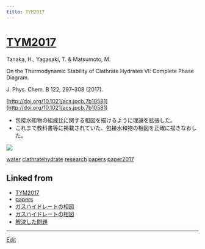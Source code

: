 ```yaml
---
title: TYM2017
---
```

# [TYM2017](/TYM2017)

Tanaka, H., Yagasaki, T. & Matsumoto, M.

On the Thermodynamic Stability of Clathrate Hydrates VI: Complete Phase Diagram.

J. Phys. Chem. B 122, 297–308 (2017).

[http://doi.org/10.1021/acs.jpcb.7b10581](http://doi.org/10.1021/acs.jpcb.7b10581)


* 包接水和物の組成比に関する相図を描けるように理論を拡張した。
* これまで教科書等に掲載されていた、包接水和物の相図を正確に描きなおした。

![](https://i.gyazo.com/62cc846288856a64420bf52a4e88ef02.png)



[water](/water) [clathratehydrate](/clathratehydrate) [research](/research) [papers](/papers) [paper2017](/paper2017)





## Linked from

* [TYM2017](/TYM2017)
* [papers](/papers)
* [ガスハイドレートの相図](/ガスハイドレートの相図)
* [ガスハイドレートの相図](/ガスハイドレートの相図)
* [解決した問題](/解決した問題)


----

[Edit](https://github.com/vitroid/vitroid.github.io/edit/master/MD/TYM2017.md)

